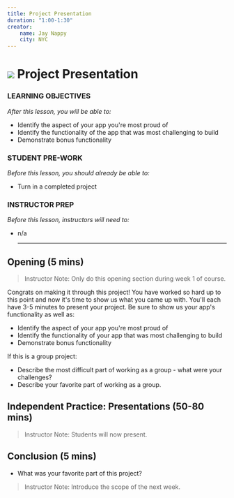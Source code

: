 ```yaml
---
title: Project Presentation
duration: "1:00-1:30"
creator:
    name: Jay Nappy
    city: NYC
---
```



# ![](https://ga-dash.s3.amazonaws.com/production/assets/logo-9f88ae6c9c3871690e33280fcf557f33.png) Project Presentation

### LEARNING OBJECTIVES
*After this lesson, you will be able to:*
- Identify the aspect of your app you're most proud of
- Identify the functionality of the app that was most challenging to build
- Demonstrate bonus functionality

### STUDENT PRE-WORK
*Before this lesson, you should already be able to:*
- Turn in a completed project

### INSTRUCTOR PREP
*Before this lesson, instructors will need to:*

- n/a

  ---
<a name="opening"></a>
## Opening (5 mins)

> Instructor Note:  Only do this opening section during week 1 of course.

Congrats on making it through this project!  You have worked so hard up to this point and now it's time to show us what you came up with.  You'll each have 3-5 minutes to present your project.  Be sure to show us your app's functionality as well as:

- Identify the aspect of your app you're most proud of
- Identify the functionality of your app that was most challenging to build
- Demonstrate bonus functionality

If this is a group project:

- Describe the most difficult part of working as a group - what were your challenges?
- Describe your favorite part of working as a group.


<a name="introduction"></a>

## Independent Practice: Presentations (50-80 mins)

> Instructor Note: Students will now present.  

## Conclusion (5 mins)

- What was your favorite part of this project?

> Instructor Note: Introduce the scope of the next week.
